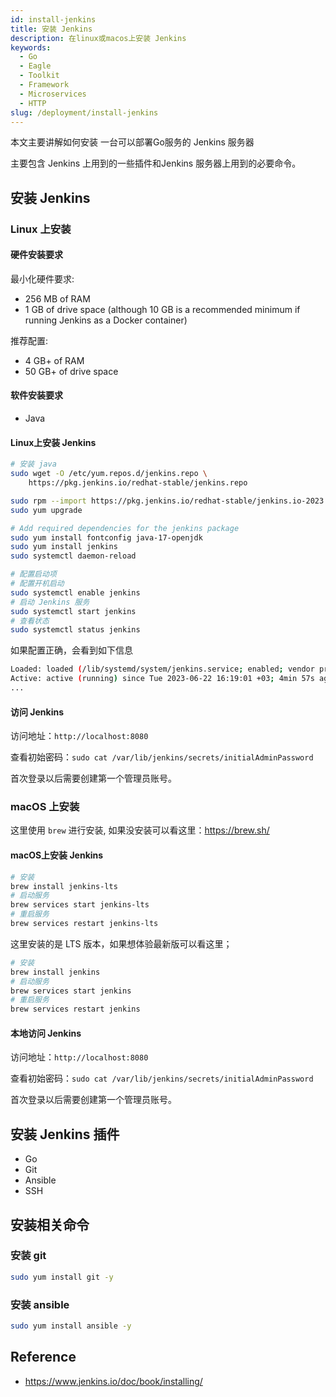 ```yaml
---
id: install-jenkins
title: 安装 Jenkins
description: 在linux或macos上安装 Jenkins
keywords:
  - Go
  - Eagle
  - Toolkit
  - Framework
  - Microservices
  - HTTP
slug: /deployment/install-jenkins
---
```


本文主要讲解如何安装 一台可以部署Go服务的 Jenkins 服务器

主要包含 Jenkins 上用到的一些插件和Jenkins 服务器上用到的必要命令。

## 安装 Jenkins

### Linux 上安装

#### 硬件安装要求

最小化硬件要求:

- 256 MB of RAM
- 1 GB of drive space (although 10 GB is a recommended minimum if running Jenkins as a Docker container)

推荐配置:

- 4 GB+ of RAM
- 50 GB+ of drive space

#### 软件安装要求

- Java

#### Linux上安装 Jenkins

```bash
# 安装 java
sudo wget -O /etc/yum.repos.d/jenkins.repo \
    https://pkg.jenkins.io/redhat-stable/jenkins.repo

sudo rpm --import https://pkg.jenkins.io/redhat-stable/jenkins.io-2023.key
sudo yum upgrade

# Add required dependencies for the jenkins package
sudo yum install fontconfig java-17-openjdk
sudo yum install jenkins
sudo systemctl daemon-reload

# 配置启动项
# 配置开机启动
sudo systemctl enable jenkins
# 启动 Jenkins 服务
sudo systemctl start jenkins
# 查看状态
sudo systemctl status jenkins
```

如果配置正确，会看到如下信息

```bash
Loaded: loaded (/lib/systemd/system/jenkins.service; enabled; vendor preset: enabled)
Active: active (running) since Tue 2023-06-22 16:19:01 +03; 4min 57s ago
...
```

#### 访问 Jenkins

访问地址：`http://localhost:8080`

查看初始密码：`sudo cat /var/lib/jenkins/secrets/initialAdminPassword`

首次登录以后需要创建第一个管理员账号。

### macOS 上安装

这里使用 `brew` 进行安装, 如果没安装可以看这里：https://brew.sh/

#### macOS上安装 Jenkins

```bash
# 安装
brew install jenkins-lts
# 启动服务
brew services start jenkins-lts
# 重启服务
brew services restart jenkins-lts
```

这里安装的是 LTS 版本，如果想体验最新版可以看这里；

```bash
# 安装
brew install jenkins
# 启动服务
brew services start jenkins
# 重启服务
brew services restart jenkins
```

#### 本地访问 Jenkins

访问地址：`http://localhost:8080`

查看初始密码：`sudo cat /var/lib/jenkins/secrets/initialAdminPassword`

首次登录以后需要创建第一个管理员账号。

## 安装 Jenkins 插件

- Go
- Git
- Ansible
- SSH

## 安装相关命令

### 安装 git

```bash
sudo yum install git -y
```

### 安装 ansible

```bash
sudo yum install ansible -y
```

## Reference

- https://www.jenkins.io/doc/book/installing/
